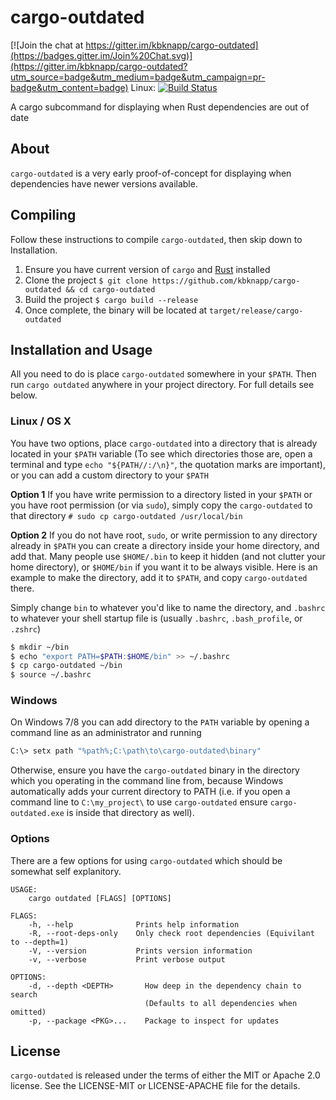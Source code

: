 # cargo-outdated

[![Join the chat at https://gitter.im/kbknapp/cargo-outdated](https://badges.gitter.im/Join%20Chat.svg)](https://gitter.im/kbknapp/cargo-outdated?utm_source=badge&utm_medium=badge&utm_campaign=pr-badge&utm_content=badge)
Linux: [![Build Status](https://travis-ci.org/kbknapp/cargo-outdated.svg?branch=master)](https://travis-ci.org/kbknapp/cargo-outdated)

A cargo subcommand for displaying when Rust dependencies are out of date

## About

`cargo-outdated` is a very early proof-of-concept for displaying when dependencies have newer versions available.

## Compiling

Follow these instructions to compile `cargo-outdated`, then skip down to Installation.

 1. Ensure you have current version of `cargo` and [Rust](https://www.rust-lang.org) installed
 2. Clone the project `$ git clone https://github.com/kbknapp/cargo-outdated && cd cargo-outdated`
 3. Build the project `$ cargo build --release`
 4. Once complete, the binary will be located at `target/release/cargo-outdated`

## Installation and Usage

All you need to do is place `cargo-outdated` somewhere in your `$PATH`. Then run `cargo outdated` anywhere in your project directory. For full details see below.

### Linux / OS X

You have two options, place `cargo-outdated` into a directory that is already located in your `$PATH` variable (To see which directories those are, open a terminal and type `echo "${PATH//:/\n}"`, the quotation marks are important), or you can add a custom directory to your `$PATH`

**Option 1**
If you have write permission to a directory listed in your `$PATH` or you have root permission (or via `sudo`), simply copy the `cargo-outdated` to that directory `# sudo cp cargo-outdated /usr/local/bin`

**Option 2**
If you do not have root, `sudo`, or write permission to any directory already in `$PATH` you can create a directory inside your home directory, and add that. Many people use `$HOME/.bin` to keep it hidden (and not clutter your home directory), or `$HOME/bin` if you want it to be always visible. Here is an example to make the directory, add it to `$PATH`, and copy `cargo-outdated` there.

Simply change `bin` to whatever you'd like to name the directory, and `.bashrc` to whatever your shell startup file is (usually `.bashrc`, `.bash_profile`, or `.zshrc`)

```sh
$ mkdir ~/bin
$ echo "export PATH=$PATH:$HOME/bin" >> ~/.bashrc
$ cp cargo-outdated ~/bin
$ source ~/.bashrc
```

### Windows

On Windows 7/8 you can add directory to the `PATH` variable by opening a command line as an administrator and running

```sh
C:\> setx path "%path%;C:\path\to\cargo-outdated\binary"
```

Otherwise, ensure you have the `cargo-outdated` binary in the directory which you operating in the command line from, because Windows automatically adds your current directory to PATH (i.e. if you open a command line to `C:\my_project\` to use `cargo-outdated` ensure `cargo-outdated.exe` is inside that directory as well).


### Options

There are a few options for using `cargo-outdated` which should be somewhat self explanitory.

```
USAGE:
    cargo outdated [FLAGS] [OPTIONS]

FLAGS:
    -h, --help              Prints help information
    -R, --root-deps-only    Only check root dependencies (Equivilant to --depth=1)
    -V, --version           Prints version information
    -v, --verbose           Print verbose output

OPTIONS:
    -d, --depth <DEPTH>       How deep in the dependency chain to search
                              (Defaults to all dependencies when omitted)
    -p, --package <PKG>...    Package to inspect for updates
```

## License

`cargo-outdated` is released under the terms of either the MIT or Apache 2.0 license. See the LICENSE-MIT or LICENSE-APACHE file for the details.
